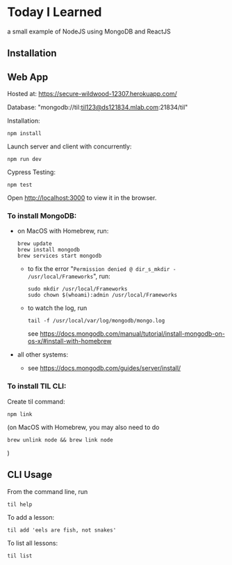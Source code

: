 # Today I Learned

a small example of NodeJS using MongoDB and ReactJS

## Installation

## Web App

Hosted at: https://secure-wildwood-12307.herokuapp.com/

Database: "mongodb://til:til123@ds121834.mlab.com:21834/til"

Installation:

    npm install

Launch server and client with concurrently:

    npm run dev

Cypress Testing:

    npm test

Open [http://localhost:3000](http://localhost:3000) to view it in the browser.

### To install MongoDB:

- on MacOS with Homebrew, run:

      brew update
      brew install mongodb
      brew services start mongodb

  - to fix the error "`Permission denied @ dir_s_mkdir - /usr/local/Frameworks`", run:

        sudo mkdir /usr/local/Frameworks
        sudo chown $(whoami):admin /usr/local/Frameworks

  - to watch the log, run

        tail -f /usr/local/var/log/mongodb/mongo.log

    see https://docs.mongodb.com/manual/tutorial/install-mongodb-on-os-x/#install-with-homebrew

- all other systems:
  - see https://docs.mongodb.com/guides/server/install/

### To install TIL CLI:

Create til command:

    npm link

(on MacOS with Homebrew, you may also need to do

    brew unlink node && brew link node

)

## CLI Usage

From the command line, run

    til help

To add a lesson:

    til add 'eels are fish, not snakes'

To list all lessons:

    til list
